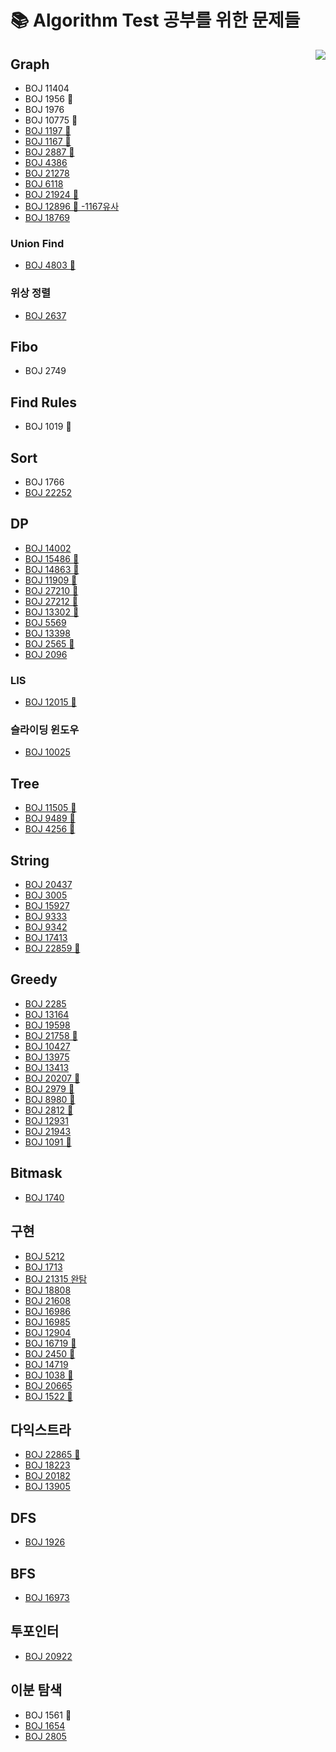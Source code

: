 # 📚 Algorithm Test 공부를 위한 문제들 

<img align='right' src="http://mazassumnida.wtf/api/v2/generate_badge?boj=kny8092">





## Graph
+ BOJ 11404
+ BOJ 1956 🤔
+ BOJ 1976
+ BOJ 10775 🤔
+ [BOJ 1197 🤔](https://github.com/NaayoungKwon/AlgorithmStudy/tree/main/%EB%B0%B1%EC%A4%80/Gold/1197.%E2%80%85%EC%B5%9C%EC%86%8C%E2%80%85%EC%8A%A4%ED%8C%A8%EB%8B%9D%E2%80%85%ED%8A%B8%EB%A6%AC)
+ [BOJ 1167 🤔](https://github.com/NaayoungKwon/AlgorithmStudy/tree/main/%EB%B0%B1%EC%A4%80/Gold/1167.%E2%80%85%ED%8A%B8%EB%A6%AC%EC%9D%98%E2%80%85%EC%A7%80%EB%A6%84)
+ [BOJ 2887 🤔](https://github.com/NaayoungKwon/AlgorithmStudy/tree/main/%EB%B0%B1%EC%A4%80/Platinum/2887.%E2%80%85%ED%96%89%EC%84%B1%E2%80%85%ED%84%B0%EB%84%90)
+ [BOJ 4386](https://github.com/NaayoungKwon/AlgorithmStudy/tree/main/%EB%B0%B1%EC%A4%80/Gold/4386.%E2%80%85%EB%B3%84%EC%9E%90%EB%A6%AC%E2%80%85%EB%A7%8C%EB%93%A4%EA%B8%B0)
+ [BOJ 21278](https://github.com/NaayoungKwon/AlgorithmStudy/tree/main/%EB%B0%B1%EC%A4%80/Gold/21278.%E2%80%85%ED%98%B8%EC%84%9D%EC%9D%B4%E2%80%85%EB%91%90%E2%80%85%EB%A7%88%EB%A6%AC%E2%80%85%EC%B9%98%ED%82%A8)
+ [BOJ 6118](https://github.com/NaayoungKwon/AlgorithmStudy/tree/main/%EB%B0%B1%EC%A4%80/Silver/6118.%E2%80%85%EC%88%A8%EB%B0%94%EA%BC%AD%EC%A7%88)
+ [BOJ 21924 🤔](https://github.com/NaayoungKwon/AlgorithmStudy/tree/main/%EB%B0%B1%EC%A4%80/Gold/21924.%E2%80%85%EB%8F%84%EC%8B%9C%E2%80%85%EA%B1%B4%EC%84%A4)
+ [BOJ 12896 🤔 -1167유사 ](https://github.com/NaayoungKwon/AlgorithmStudy/tree/main/%EB%B0%B1%EC%A4%80/Gold/12896.%E2%80%85%EC%8A%A4%ED%81%AC%EB%A3%A8%EC%A7%80%E2%80%85%EB%AF%BC%ED%98%B8)
+ [BOJ 18769](https://github.com/NaayoungKwon/AlgorithmStudy/tree/main/%EB%B0%B1%EC%A4%80/Gold/18769.%E2%80%85%EA%B7%B8%EB%A6%AC%EB%93%9C%E2%80%85%EB%84%A4%ED%8A%B8%EC%9B%8C%ED%81%AC)

### Union Find
+ [BOJ 4803 🤔](https://github.com/NaayoungKwon/AlgorithmStudy/tree/main/%EB%B0%B1%EC%A4%80/Gold/4803.%E2%80%85%ED%8A%B8%EB%A6%AC)

### 위상 정렬

+ [BOJ 2637](https://github.com/NaayoungKwon/AlgorithmStudy/tree/main/%EB%B0%B1%EC%A4%80/Gold/2637.%E2%80%85%EC%9E%A5%EB%82%9C%EA%B0%90%E2%80%85%EC%A1%B0%EB%A6%BD)

## Fibo
+ BOJ 2749

## Find Rules
+ BOJ 1019 🤔

## Sort
+ BOJ 1766
+ [BOJ 22252](https://github.com/NaayoungKwon/AlgorithmStudy/tree/main/%EB%B0%B1%EC%A4%80/Gold/22252.%E2%80%85%EC%A0%95%EB%B3%B4%E2%80%85%EC%83%81%EC%9D%B8%E2%80%85%ED%98%B8%EC%84%9D)

## DP
+ [BOJ 14002](https://github.com/NaayoungKwon/AlgorithmStudy/tree/main/%EB%B0%B1%EC%A4%80/Gold/14002.%E2%80%85%EA%B0%80%EC%9E%A5%E2%80%85%EA%B8%B4%E2%80%85%EC%A6%9D%EA%B0%80%ED%95%98%EB%8A%94%E2%80%85%EB%B6%80%EB%B6%84%E2%80%85%EC%88%98%EC%97%B4%E2%80%854)
+ [BOJ 15486 🤔](https://github.com/NaayoungKwon/AlgorithmStudy/tree/main/%EB%B0%B1%EC%A4%80/Gold/15486.%E2%80%85%ED%87%B4%EC%82%AC%E2%80%852)
+ [BOJ 14863 🤔](https://github.com/NaayoungKwon/AlgorithmStudy/tree/main/%EB%B0%B1%EC%A4%80/Gold/14863.%E2%80%85%EC%84%9C%EC%9A%B8%EC%97%90%EC%84%9C%E2%80%85%EA%B2%BD%EC%82%B0%EA%B9%8C%EC%A7%80)
+ [BOJ 11909 🤔](https://github.com/NaayoungKwon/AlgorithmStudy/tree/main/%EB%B0%B1%EC%A4%80/Gold/11909.%E2%80%85%EB%B0%B0%EC%97%B4%E2%80%85%ED%83%88%EC%B6%9C)
+ [BOJ 27210 🤔](https://github.com/NaayoungKwon/AlgorithmStudy/tree/main/%EB%B0%B1%EC%A4%80/Gold/27210.%E2%80%85%EC%8B%A0%EC%9D%84%E2%80%85%EB%AA%A8%EC%8B%9C%EB%8A%94%E2%80%85%EC%82%AC%EB%8B%B9)
+ [BOJ 27212 🤔](https://github.com/NaayoungKwon/AlgorithmStudy/tree/main/%EB%B0%B1%EC%A4%80/Gold/27212.%E2%80%85%EB%AF%B8%ED%8C%85)
+ [BOJ 13302 🤔](https://github.com/NaayoungKwon/AlgorithmStudy/tree/main/%EB%B0%B1%EC%A4%80/Gold/13302.%E2%80%85%EB%A6%AC%EC%A1%B0%ED%8A%B8)
+ [BOJ 5569](https://github.com/NaayoungKwon/AlgorithmStudy/tree/main/%EB%B0%B1%EC%A4%80/Gold/5569.%E2%80%85%EC%B6%9C%EA%B7%BC%E2%80%85%EA%B2%BD%EB%A1%9C)
+ [BOJ 13398](https://github.com/NaayoungKwon/AlgorithmStudy/tree/main/%EB%B0%B1%EC%A4%80/Gold/13398.%E2%80%85%EC%97%B0%EC%86%8D%ED%95%A9%E2%80%852)
+ [BOJ 2565 🤔](https://github.com/NaayoungKwon/AlgorithmStudy/commit/365d7abcce75c50b2093e7478e3cf00fdd4ecff2)
+ [BOJ 2096](https://github.com/NaayoungKwon/AlgorithmStudy/tree/main/%EB%B0%B1%EC%A4%80/Gold/2096.%E2%80%85%EB%82%B4%EB%A0%A4%EA%B0%80%EA%B8%B0)

### LIS 
+ [BOJ 12015 🤔](https://github.com/NaayoungKwon/AlgorithmStudy/tree/main/%EB%B0%B1%EC%A4%80/Gold/12015.%E2%80%85%EA%B0%80%EC%9E%A5%E2%80%85%EA%B8%B4%E2%80%85%EC%A6%9D%EA%B0%80%ED%95%98%EB%8A%94%E2%80%85%EB%B6%80%EB%B6%84%E2%80%85%EC%88%98%EC%97%B4%E2%80%852)

### 슬라이딩 윈도우
+ [BOJ 10025](https://github.com/NaayoungKwon/AlgorithmStudy/tree/main/%EB%B0%B1%EC%A4%80/Silver/10025.%E2%80%85%EA%B2%8C%EC%9C%BC%EB%A5%B8%E2%80%85%EB%B0%B1%EA%B3%B0)

## Tree
+ [BOJ 11505 🤔](https://github.com/NaayoungKwon/AlgorithmStudy/tree/main/%EB%B0%B1%EC%A4%80/Gold/11505.%E2%80%85%EA%B5%AC%EA%B0%84%E2%80%85%EA%B3%B1%E2%80%85%EA%B5%AC%ED%95%98%EA%B8%B0)
+ [BOJ 9489 🤔](https://github.com/NaayoungKwon/AlgorithmStudy/tree/main/%EB%B0%B1%EC%A4%80/Gold/9489.%E2%80%85%EC%82%AC%EC%B4%8C)
+ [BOJ 4256 🤔](https://github.com/NaayoungKwon/AlgorithmStudy/tree/main/%EB%B0%B1%EC%A4%80/Gold/4256.%E2%80%85%ED%8A%B8%EB%A6%AC)

## String
+ [BOJ 20437](https://github.com/NaayoungKwon/AlgorithmStudy/tree/main/%EB%B0%B1%EC%A4%80/Gold/20437.%E2%80%85%EB%AC%B8%EC%9E%90%EC%97%B4%E2%80%85%EA%B2%8C%EC%9E%84%E2%80%852)
+ [BOJ 3005](https://github.com/NaayoungKwon/AlgorithmStudy/tree/main/%EB%B0%B1%EC%A4%80/Silver/3005.%E2%80%85%ED%81%AC%EB%A1%9C%EC%8A%A4%EC%9B%8C%EB%93%9C%E2%80%85%ED%8D%BC%EC%A6%90%E2%80%85%EC%B3%90%EB%8B%A4%EB%B3%B4%EA%B8%B0)
+ [BOJ 15927](https://github.com/NaayoungKwon/AlgorithmStudy/tree/main/%EB%B0%B1%EC%A4%80/Gold/15927.%E2%80%85%ED%9A%8C%EB%AC%B8%EC%9D%80%E2%80%85%ED%9A%8C%EB%AC%B8%EC%95%84%EB%8B%88%EC%95%BC%EF%BC%81%EF%BC%81)
+ [BOJ 9333](https://github.com/NaayoungKwon/AlgorithmStudy/tree/main/%EB%B0%B1%EC%A4%80/Bronze/9933.%E2%80%85%EB%AF%BC%EA%B7%A0%EC%9D%B4%EC%9D%98%E2%80%85%EB%B9%84%EB%B0%80%EB%B2%88%ED%98%B8)
+ [BOJ 9342](https://github.com/NaayoungKwon/AlgorithmStudy/tree/main/%EB%B0%B1%EC%A4%80/Silver/9342.%E2%80%85%EC%97%BC%EC%83%89%EC%B2%B4)
+ [BOJ 17413](https://github.com/NaayoungKwon/AlgorithmStudy/tree/main/%EB%B0%B1%EC%A4%80/Silver/17413.%E2%80%85%EB%8B%A8%EC%96%B4%E2%80%85%EB%92%A4%EC%A7%91%EA%B8%B0%E2%80%852)
+ [BOJ 22859 🤔](https://github.com/NaayoungKwon/AlgorithmStudy/tree/main/%EB%B0%B1%EC%A4%80/Gold/22859.%E2%80%85HTML%E2%80%85%ED%8C%8C%EC%8B%B1)

## Greedy
+ [BOJ 2285](https://github.com/NaayoungKwon/AlgorithmStudy/tree/main/%EB%B0%B1%EC%A4%80/Gold/2285.%E2%80%85%EC%9A%B0%EC%B2%B4%EA%B5%AD)
+ [BOJ 13164](https://github.com/NaayoungKwon/AlgorithmStudy/tree/main/%EB%B0%B1%EC%A4%80/Gold/13164.%E2%80%85%ED%96%89%EB%B3%B5%E2%80%85%EC%9C%A0%EC%B9%98%EC%9B%90)
+ [BOJ 19598](https://github.com/NaayoungKwon/AlgorithmStudy/tree/main/%EB%B0%B1%EC%A4%80/Gold/19598.%E2%80%85%EC%B5%9C%EC%86%8C%E2%80%85%ED%9A%8C%EC%9D%98%EC%8B%A4%E2%80%85%EA%B0%9C%EC%88%98)
+ [BOJ 21758 🤔](https://github.com/NaayoungKwon/AlgorithmStudy/tree/main/%EB%B0%B1%EC%A4%80/Gold/21758.%E2%80%85%EA%BF%80%E2%80%85%EB%94%B0%EA%B8%B0)
+ [BOJ 10427](https://github.com/NaayoungKwon/AlgorithmStudy/tree/main/%EB%B0%B1%EC%A4%80/Gold/10427.%E2%80%85%EB%B9%9A)
+ [BOJ 13975](https://github.com/NaayoungKwon/AlgorithmStudy/tree/main/%EB%B0%B1%EC%A4%80/Gold/13975.%E2%80%85%ED%8C%8C%EC%9D%BC%E2%80%85%ED%95%A9%EC%B9%98%EA%B8%B0%E2%80%853)
+ [BOJ 13413](https://github.com/NaayoungKwon/AlgorithmStudy/tree/main/%EB%B0%B1%EC%A4%80/Silver/13413.%E2%80%85%EC%98%A4%EC%85%80%EB%A1%9C%E2%80%85%EC%9E%AC%EB%B0%B0%EC%B9%98)
+ [BOJ 20207 🤔](https://github.com/NaayoungKwon/AlgorithmStudy/tree/main/%EB%B0%B1%EC%A4%80/Silver/20207.%E2%80%85%EB%8B%AC%EB%A0%A5)
+ [BOJ 2979 🤔](https://github.com/NaayoungKwon/AlgorithmStudy/tree/main/%EB%B0%B1%EC%A4%80/Gold/2879.%E2%80%85%EC%BD%94%EB%94%A9%EC%9D%80%E2%80%85%EC%98%88%EC%81%98%EA%B2%8C)
+ [BOJ 8980 🤔](https://github.com/NaayoungKwon/AlgorithmStudy/tree/main/%EB%B0%B1%EC%A4%80/Gold/8980.%E2%80%85%ED%83%9D%EB%B0%B0)
+ [BOJ 2812 🤔](https://github.com/NaayoungKwon/AlgorithmStudy/tree/main/%EB%B0%B1%EC%A4%80/Gold/2812.%E2%80%85%ED%81%AC%EA%B2%8C%E2%80%85%EB%A7%8C%EB%93%A4%EA%B8%B0)
+ [BOJ 12931](https://github.com/NaayoungKwon/AlgorithmStudy/tree/main/%EB%B0%B1%EC%A4%80/Gold/12931.%E2%80%85%EB%91%90%E2%80%85%EB%B0%B0%E2%80%85%EB%8D%94%ED%95%98%EA%B8%B0)
+ [BOJ 21943](https://github.com/NaayoungKwon/AlgorithmStudy/tree/main/%EB%B0%B1%EC%A4%80/Gold/21943.%E2%80%85%EC%97%B0%EC%82%B0%E2%80%85%EC%B5%9C%EB%8C%80%EB%A1%9C)
+ [BOJ 1091 🤔](https://github.com/NaayoungKwon/AlgorithmStudy/tree/main/%EB%B0%B1%EC%A4%80/Gold/1092.%E2%80%85%EB%B0%B0)

## Bitmask
+ [BOJ 1740](https://github.com/NaayoungKwon/AlgorithmStudy/tree/main/%EB%B0%B1%EC%A4%80/Silver/1740.%E2%80%85%EA%B1%B0%EB%93%AD%EC%A0%9C%EA%B3%B1)

## 구현
+ [BOJ 5212](https://github.com/NaayoungKwon/AlgorithmStudy/tree/main/%EB%B0%B1%EC%A4%80/Silver/5212.%E2%80%85%EC%A7%80%EA%B5%AC%E2%80%85%EC%98%A8%EB%82%9C%ED%99%94)
+ [BOJ 1713](https://github.com/NaayoungKwon/AlgorithmStudy/tree/main/%EB%B0%B1%EC%A4%80/Silver/1713.%E2%80%85%ED%9B%84%EB%B3%B4%E2%80%85%EC%B6%94%EC%B2%9C%ED%95%98%EA%B8%B0)
+ [BOJ 21315 완탐](https://github.com/NaayoungKwon/AlgorithmStudy/tree/main/%EB%B0%B1%EC%A4%80/Gold/21315.%E2%80%85%EC%B9%B4%EB%93%9C%E2%80%85%EC%84%9E%EA%B8%B0)
+ [BOJ 18808](https://github.com/NaayoungKwon/AlgorithmStudy/tree/main/%EB%B0%B1%EC%A4%80/Gold/18808.%E2%80%85%EC%8A%A4%ED%8B%B0%EC%BB%A4%E2%80%85%EB%B6%99%EC%9D%B4%EA%B8%B0)
+ [BOJ 21608](https://github.com/NaayoungKwon/AlgorithmStudy/tree/main/%EB%B0%B1%EC%A4%80/Gold/21608.%E2%80%85%EC%83%81%EC%96%B4%E2%80%85%EC%B4%88%EB%93%B1%ED%95%99%EA%B5%90)
+ [BOJ 16986](https://github.com/NaayoungKwon/AlgorithmStudy/tree/main/%EB%B0%B1%EC%A4%80/Gold/16986.%E2%80%85%EC%9D%B8%EC%8B%B8%EB%93%A4%EC%9D%98%E2%80%85%EA%B0%80%EC%9C%84%EB%B0%94%EC%9C%84%EB%B3%B4)
+ [BOJ 16985](https://github.com/NaayoungKwon/AlgorithmStudy/tree/main/%EB%B0%B1%EC%A4%80/Gold/16985.%E2%80%85Maaaaaaaaaze)
+ [BOJ 12904](https://github.com/NaayoungKwon/AlgorithmStudy/tree/main/%EB%B0%B1%EC%A4%80/Unrated/12904.%E2%80%85A%EC%99%80%E2%80%85B)
+ [BOJ 16719 🤔](https://github.com/NaayoungKwon/AlgorithmStudy/tree/main/%EB%B0%B1%EC%A4%80/Unrated/16719.%E2%80%85ZOAC)
+ [BOJ 2450 🤔](https://github.com/NaayoungKwon/AlgorithmStudy/tree/main/%EB%B0%B1%EC%A4%80/Unrated/2450.%E2%80%85%EB%AA%A8%EC%96%91%E2%80%85%EC%A0%95%EB%8F%88)
+ [BOJ 14719](https://github.com/NaayoungKwon/AlgorithmStudy/tree/main/%EB%B0%B1%EC%A4%80/Gold/14719.%E2%80%85%EB%B9%97%EB%AC%BC)
+ [BOJ 1038 🤔](https://github.com/NaayoungKwon/AlgorithmStudy/tree/main/%EB%B0%B1%EC%A4%80/Gold/1038.%E2%80%85%EA%B0%90%EC%86%8C%ED%95%98%EB%8A%94%E2%80%85%EC%88%98)
+ [BOJ 20665](https://github.com/NaayoungKwon/AlgorithmStudy/tree/main/%EB%B0%B1%EC%A4%80/Gold/20665.%E2%80%85%EB%8F%85%EC%84%9C%EC%8B%A4%E2%80%85%EA%B1%B0%EB%A6%AC%EB%91%90%EA%B8%B0)
+ [BOJ 1522 🤔](https://github.com/NaayoungKwon/AlgorithmStudy/tree/main/%EB%B0%B1%EC%A4%80/Silver/1522.%E2%80%85%EB%AC%B8%EC%9E%90%EC%97%B4%E2%80%85%EA%B5%90%ED%99%98)

## 다익스트라
+ [BOJ 22865 🤔](https://github.com/NaayoungKwon/AlgorithmStudy/tree/main/%EB%B0%B1%EC%A4%80/Gold/22865.%E2%80%85%EA%B0%80%EC%9E%A5%E2%80%85%EB%A8%BC%E2%80%85%EA%B3%B3)
+ [BOJ 18223](https://github.com/NaayoungKwon/AlgorithmStudy/tree/main/%EB%B0%B1%EC%A4%80/Gold/18223.%E2%80%85%EB%AF%BC%EC%A4%80%EC%9D%B4%EC%99%80%E2%80%85%EB%A7%88%EC%82%B0%E2%80%85%EA%B7%B8%EB%A6%AC%EA%B3%A0%E2%80%85%EA%B1%B4%EC%9A%B0)
+ [BOJ 20182](https://github.com/NaayoungKwon/AlgorithmStudy/tree/main/%EB%B0%B1%EC%A4%80/Gold/20182.%E2%80%85%EA%B3%A8%EB%AA%A9%E2%80%85%EB%8C%80%EC%9E%A5%E2%80%85%ED%98%B8%EC%84%9D%E2%80%85%EF%BC%8D%E2%80%85%ED%9A%A8%EC%9C%A8%EC%84%B1%E2%80%851)
+ [BOJ 13905](https://github.com/NaayoungKwon/AlgorithmStudy/tree/main/%EB%B0%B1%EC%A4%80/Gold/13905.%E2%80%85%EC%84%B8%EB%B6%80)

## DFS
+ [BOJ 1926](https://github.com/NaayoungKwon/AlgorithmStudy/tree/main/%EB%B0%B1%EC%A4%80/Silver/1926.%E2%80%85%EA%B7%B8%EB%A6%BC)

## BFS
+ [BOJ 16973](https://github.com/NaayoungKwon/AlgorithmStudy/tree/main/%EB%B0%B1%EC%A4%80/Gold/16973.%E2%80%85%EC%A7%81%EC%82%AC%EA%B0%81%ED%98%95%E2%80%85%ED%83%88%EC%B6%9C)

## 투포인터
+ [BOJ 20922](https://github.com/NaayoungKwon/AlgorithmStudy/tree/main/%EB%B0%B1%EC%A4%80/Silver/20922.%E2%80%85%EA%B2%B9%EC%B9%98%EB%8A%94%E2%80%85%EA%B1%B4%E2%80%85%EC%8B%AB%EC%96%B4)

## 이분 탐색
+ BOJ 1561 🤔
+ [BOJ 1654](https://github.com/NaayoungKwon/AlgorithmStudy/tree/main/%EB%B0%B1%EC%A4%80/Silver/1654.%E2%80%85%EB%9E%9C%EC%84%A0%E2%80%85%EC%9E%90%EB%A5%B4%EA%B8%B0)
+ [BOJ 2805](https://github.com/NaayoungKwon/AlgorithmStudy/tree/main/%EB%B0%B1%EC%A4%80/Silver/2805.%E2%80%85%EB%82%98%EB%AC%B4%E2%80%85%EC%9E%90%EB%A5%B4%EA%B8%B0)
